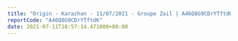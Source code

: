 ```yaml
---
title: "Origin - Karazhan - 11/07/2021 - Groupe Zail | A46Q8G9CDrYTftdK"
reportCode: "A46Q8G9CDrYTftdK"
date: 2021-07-11T18:57:14.471000+00:00
---
```

